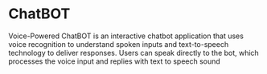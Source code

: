 # ChatBOT
Voice-Powered ChatBOT is an interactive chatbot application that uses voice recognition to understand spoken inputs and text-to-speech technology to deliver responses. Users can speak directly to the bot, which processes the voice input and replies with text to speech sound
